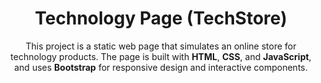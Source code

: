 <h1 align="center">Technology Page (TechStore)</h1>

<p align="center">
  This project is a static web page that simulates an online store for technology products. The page is built with <strong>HTML</strong>, <strong>CSS</strong>, and <strong>JavaScript</strong>, and uses <strong>Bootstrap</strong> for responsive design and interactive components.
</p>
